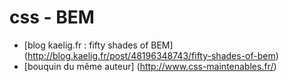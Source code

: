 # css - BEM

- [blog kaelig.fr : fifty shades of BEM] (http://blog.kaelig.fr/post/48196348743/fifty-shades-of-bem)
- [bouquin du même auteur] (http://www.css-maintenables.fr/)
